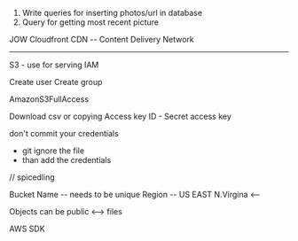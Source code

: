 1. Write queries for inserting photos/url in database
2. Query for getting most recent picture

JOW
Cloudfront CDN -- Content Delivery Network

---

S3 - use for serving
IAM

Create user
Create group

AmazonS3FullAccess

Download csv or copying Access key ID - Secret access key

don't commit your credentials

-   git ignore the file
-   than add the credentials

// spicedling

Bucket Name -- needs to be unique
Region -- US EAST N.Virgina <--

Objects can be public <--> files

AWS SDK
